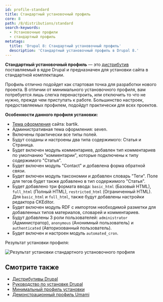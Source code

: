 ```yaml
---
id: profile-standard
title: Стандартный установочный профиль
core: 8
path: /8/distributions/standard
search-keywords:
  - Установочные профили
  - стандартный профиль
metatags:
  title: 'Drupal 8: Стандартный установочный профиль'
  description: 'Стандартный установочный профиль в Drupal 8.'
---
```


**Стандартный установочный профиль** — это [дистрибутив](distributions.md) поставляемый в ядре Drupal и предназначен для установки сайта в стандартной комплектации.

Профиль отлично подойдет как стартовая точка для разработки нового проекта. В отличии от минимального установочного профиля, вам потребуется лишь слегка перенастроить, или отключить то что не нужно, прежде чем приступать к работе. Большинство настроек, предоставляемых профилем, подойдут практически для всех проектов.

**Особенности данного профиля установки:**

- [Тема оформления](../themes/themes.md) сайта: bartik.
- Административная тема оформления: seven.
- Включены практически все типы полей.
- Будут созданы и настроены два типа содержимого: Статья и Страница.
- Будет включен модуль комментариев, добавлен тип комментариев по умолчанию "комментарии", которые подключены к типу содержимого "Статья".
- Будет включен модуль "Contact" и добавлена форма обратной связи.
- Будет включен модуль таксономии и добавлен словарь "Теги". Поле для тегов будет также добавлено в тип содержимого "Статья".
- Будет добавлено три формата ввода: `basic_html` (Базовый HTML), `full_html` (Полный HTML), `restricted_html` (Ограниченный HTML). Для `basic_html` и `full_html`, также будут добавлены настройки редактора CKEditor.
- Будет включен модуль RDF с импортом необходимой разметки для добавленных типов материалов, словарей и комментариев.
- Будут добавлены 3 роли пользователей: `administrator` (Администратор), `anonymous` (Анонимный пользователь) и `authenticated` (Авторизованный пользователь).
- Будет включен и настроен модуль `automated_cron`.

Результат установки профиля:

![Результат установки стандартного установочного профиля](https://i.imgur.com/HMsqEav.png)

## Смотрите также

- [Дистрибутивы Drupal](./distributions.md)
- [Руководство по установке Drupal](../installation.md)
- [Минимальный профиль установки](profile-minimal.md)
- [Демонстрационный профиль Umami](profile-demo-umami.md)